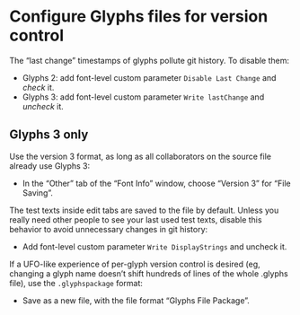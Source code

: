 # Configure Glyphs files for version control

The “last change” timestamps of glyphs pollute git history. To disable them:

- Glyphs 2: add font-level custom parameter `Disable Last Change` and _check_ it.
- Glyphs 3: add font-level custom parameter `Write lastChange` and _uncheck_ it.

## Glyphs 3 only

Use the version 3 format, as long as all collaborators on the source file already use Glyphs 3:

- In the “Other” tab of the “Font Info” window, choose “Version 3” for “File Saving”.

The test texts inside edit tabs are saved to the file by default. Unless you really need other people to see your last used test texts, disable this behavior to avoid unnecessary changes in git history:

- Add font-level custom parameter `Write DisplayStrings` and uncheck it.

If a UFO-like experience of per-glyph version control is desired (eg, changing a glyph name doesn’t shift hundreds of lines of the whole .glyphs file), use the `.glyphspackage` format:

- Save as a new file, with the file format “Glyphs File Package”.
